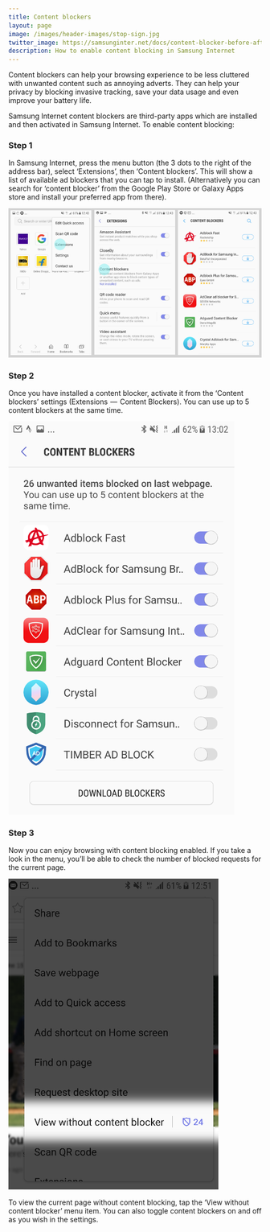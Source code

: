 ```yaml
---
title: Content blockers
layout: page
image: /images/header-images/stop-sign.jpg
twitter_image: https://samsunginter.net/docs/content-blocker-before-after.png
description: How to enable content blocking in Samsung Internet
---
```

Content blockers can help your browsing experience to be less cluttered with unwanted
content such as annoying adverts. They can help your privacy by blocking invasive tracking, 
save your data usage and even improve your battery life.

<!--
<figure>
  <img src="/docs/content-blocker-before-after-anon.png" alt="Content blocking before and after">
  <figcaption>Example of a page without content blocking (left) and with content blocking (right)</figcaption>
</figure>
-->

Samsung Internet content blockers are third-party apps which are installed and then 
activated in Samsung Internet. To enable content blocking:

### Step 1

In Samsung Internet, press the menu button (the 3 dots to the right of the address bar), select 
‘Extensions’, then ‘Content blockers’. This will show a list of available ad blockers that you 
can tap to install. (Alternatively you can search for ‘content blocker’ from the Google Play Store 
or Galaxy Apps store and install your preferred app from there).

![Installing content blockers](/docs/content-blocker-install.png)

### Step 2

Once you have installed a content blocker, activate it from the ‘Content blockers’ settings 
(Extensions  —  Content Blockers). You can use up to 5 content blockers at the same time.

![Activating content blockers](/docs/content-blocker-activate.png)

### Step 3

Now you can enjoy browsing with content blocking enabled. If you take a look in the menu, 
you’ll be able to check the number of blocked requests for the current page.

![Viewing blocked requests](/docs/content-blocker-blocked.png)

To view the current page without content blocking, tap the ‘View without content blocker’ 
menu item. You can also toggle content blockers on and off as you wish in the settings.
